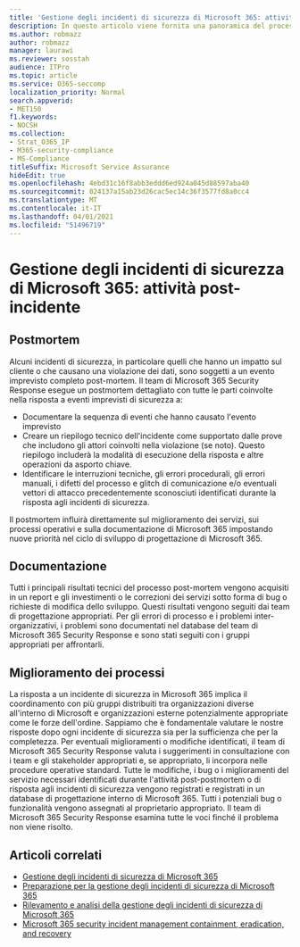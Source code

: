 ```yaml
---
title: 'Gestione degli incidenti di sicurezza di Microsoft 365: attività post-incidente'
description: In questo articolo viene fornita una panoramica del processo di attività post-incidente di gestione degli incidenti di sicurezza in Microsoft 365.
ms.author: robmazz
author: robmazz
manager: laurawi
ms.reviewer: sosstah
audience: ITPro
ms.topic: article
ms.service: O365-seccomp
localization_priority: Normal
search.appverid:
- MET150
f1.keywords:
- NOCSH
ms.collection:
- Strat_O365_IP
- M365-security-compliance
- MS-Compliance
titleSuffix: Microsoft Service Assurance
hideEdit: true
ms.openlocfilehash: 4ebd31c16f8abb3eddd6ed924a045d88597aba40
ms.sourcegitcommit: 024137a15ab23d26cac5ec14c36f3577fd8a0cc4
ms.translationtype: MT
ms.contentlocale: it-IT
ms.lasthandoff: 04/01/2021
ms.locfileid: "51496719"
---
```

# <a name="microsoft-365-security-incident-management-post-incident-activity"></a>Gestione degli incidenti di sicurezza di Microsoft 365: attività post-incidente

## <a name="postmortem"></a>Postmortem

Alcuni incidenti di sicurezza, in particolare quelli che hanno un impatto sul cliente o che causano una violazione dei dati, sono soggetti a un evento imprevisto completo post-mortem. Il team di Microsoft 365 Security Response esegue un postmortem dettagliato con tutte le parti coinvolte nella risposta a eventi imprevisti di sicurezza a:

- Documentare la sequenza di eventi che hanno causato l'evento imprevisto
- Creare un riepilogo tecnico dell'incidente come supportato dalle prove che includono gli attori coinvolti nella violazione (se noto). Questo riepilogo includerà la modalità di esecuzione della risposta e altre operazioni da asporto chiave.
- Identificare le interruzioni tecniche, gli errori procedurali, gli errori manuali, i difetti del processo e glitch di comunicazione e/o eventuali vettori di attacco precedentemente sconosciuti identificati durante la risposta agli incidenti di sicurezza.

Il postmortem influirà direttamente sul miglioramento dei servizi, sui processi operativi e sulla documentazione di Microsoft 365 impostando nuove priorità nel ciclo di sviluppo di progettazione di Microsoft 365.

## <a name="documentation"></a>Documentazione

Tutti i principali risultati tecnici del processo post-mortem vengono acquisiti in un report e gli investimenti o le correzioni dei servizi sotto forma di bug o richieste di modifica dello sviluppo. Questi risultati vengono seguiti dai team di progettazione appropriati. Per gli errori di processo e i problemi inter-organizzativi, i problemi sono documentati nel database del team di Microsoft 365 Security Response e sono stati seguiti con i gruppi appropriati per affrontarli.

## <a name="process-improvement"></a>Miglioramento dei processi

La risposta a un incidente di sicurezza in Microsoft 365 implica il coordinamento con più gruppi distribuiti tra organizzazioni diverse all'interno di Microsoft e organizzazioni esterne potenzialmente appropriate come le forze dell'ordine. Sappiamo che è fondamentale valutare le nostre risposte dopo ogni incidente di sicurezza sia per la sufficienza che per la completezza. Per eventuali miglioramenti o modifiche identificati, il team di Microsoft 365 Security Response valuta i suggerimenti in consultazione con i team e gli stakeholder appropriati e, se appropriato, li incorpora nelle procedure operative standard. Tutte le modifiche, i bug o i miglioramenti del servizio necessari identificati durante l'attività post-postmortem o di risposta agli incidenti di sicurezza vengono registrati e registrati in un database di progettazione interno di Microsoft 365. Tutti i potenziali bug o funzionalità vengono assegnati al proprietario appropriato. Il team di Microsoft 365 Security Response esamina tutte le voci finché il problema non viene risolto.

## <a name="related-articles"></a>Articoli correlati

- [Gestione degli incidenti di sicurezza di Microsoft 365](assurance-security-incident-management.md)
- [Preparazione per la gestione degli incidenti di sicurezza di Microsoft 365](assurance-sim-preparation.md)
- [Rilevamento e analisi della gestione degli incidenti di sicurezza di Microsoft 365](assurance-sim-detection-analysis.md)
- [Microsoft 365 security incident management containment, eradication, and recovery](assurance-sim-containment-eradication-recovery.md)
